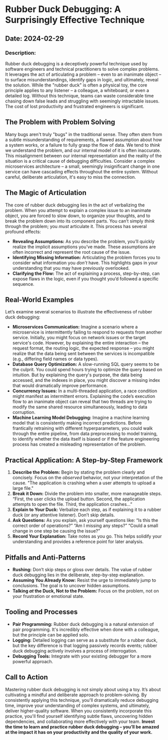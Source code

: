 # Rubber Duck Debugging: A Surprisingly Effective Technique

## Date: 2024-02-29

### Description:

Rubber duck debugging is a deceptively powerful technique used by software engineers and technical practitioners to solve complex problems. It leverages the act of articulating a problem – even to an inanimate object – to surface misunderstandings, identify gaps in logic, and ultimately, reveal the solution. While the "rubber duck" is often a physical toy, the core principle applies to any listener – a colleague, a whiteboard, or even a detailed log. Without this technique, teams can waste considerable time chasing down false leads and struggling with seemingly intractable issues. The cost of lost productivity and frustrated engineers is significant.

## The Problem with Problem Solving

Many bugs aren't truly "bugs" in the traditional sense. They often stem from a subtle misunderstanding of requirements, a flawed assumption about how a system works, or a failure to fully grasp the flow of data. We tend to _think_ we understand the problem, and our internal model of it is often inaccurate. This misalignment between our internal representation and the reality of the situation is a critical cause of debugging difficulties. Consider a complex microservices architecture – a small, seemingly insignificant change in one service can have cascading effects throughout the entire system. Without careful, deliberate articulation, it's easy to miss the connection.

## The Magic of Articulation

The core of rubber duck debugging lies in the act of verbalizing the problem. When you attempt to explain a complex issue to an inanimate object, you are forced to slow down, to organize your thoughts, and to break the problem down into its component parts. You can’t simply _think_ through the problem; you _must_ articulate it. This process has several profound effects:

- **Revealing Assumptions:** As you describe the problem, you’ll quickly realize the implicit assumptions you’ve made. These assumptions are often incorrect and represent the root cause of the issue.
- **Identifying Missing Information:** Articulating the problem forces you to consider what information you _don’t_ have. This highlights gaps in your understanding that you may have previously overlooked.
- **Clarifying the Flow:** The act of explaining a process, step-by-step, can expose flaws in the logic, even if you thought you’d followed a specific sequence.

## Real-World Examples

Let’s examine several scenarios to illustrate the effectiveness of rubber duck debugging:

- **Microservices Communication:** Imagine a scenario where a microservice is intermittently failing to respond to requests from another service. Initially, you might focus on network issues or the target service's code. However, by explaining the entire interaction – the request format, the routing logic, the expected response – you might realize that the data being sent between the services is incompatible (e.g., differing field names or data types).
- **Database Query Optimization:** A slow-running SQL query seems to be the culprit. You could spend hours trying to optimize the query based on intuition. But by explaining the query's purpose, the data being accessed, and the indexes in place, you might discover a missing index that would dramatically improve performance.
- **Concurrency Issues:** In a multi-threaded application, a race condition might manifest as intermittent errors. Explaining the code’s execution flow to an inanimate object can reveal that two threads are trying to modify the same shared resource simultaneously, leading to data corruption.
- **Machine Learning Model Debugging:** Imagine a machine learning model that is consistently making incorrect predictions. Before frantically retraining with different hyperparameters, you could walk through the entire pipeline, from data preprocessing to model training, to identify whether the data itself is biased or if the feature engineering process has created a misleading representation of the problem.

## Practical Application: A Step-by-Step Framework

1.  **Describe the Problem:** Begin by stating the problem clearly and concisely. Focus on the _observed_ behavior, not your interpretation of the cause. "The application is crashing when a user attempts to upload a large file."
2.  **Break it Down:** Divide the problem into smaller, more manageable steps. “First, the user clicks the upload button. Second, the application attempts to open the file. Third, the application crashes…”
3.  **Explain to Your Duck:** Verbalize each step, as if explaining it to a rubber duck (or any attentive listener). Don’t skip details.
4.  **Ask Questions:** As you explain, ask yourself questions like: “Is this the correct order of operations?” “Am I missing any steps?” “Could a small change in one step be causing the issue?”
5.  **Record Your Explanation:** Take notes as you go. This helps solidify your understanding and provides a reference point for later analysis.

## Pitfalls and Anti-Patterns

- **Rushing:** Don’t skip steps or gloss over details. The value of rubber duck debugging lies in the deliberate, step-by-step explanation.
- **Assuming You Already Know:** Resist the urge to immediately jump to conclusions. The goal is to uncover hidden assumptions.
- **Talking _at_ the Duck, Not _to_ the Problem:** Focus on the problem, not on your frustration or emotional state.

## Tooling and Processes

- **Pair Programming:** Rubber duck debugging is a natural extension of pair programming. It's incredibly effective when done with a colleague, but the principle can be applied solo.
- **Logging:** Detailed logging can serve as a substitute for a rubber duck, but the key difference is that logging passively records events; rubber duck debugging actively involves a process of interrogation.
- **Debugging Tools:** Integrate with your existing debugger for a more powerful approach.

## Call to Action

Mastering rubber duck debugging is not simply about using a toy. It’s about cultivating a mindful and deliberate approach to problem-solving. By consistently applying this technique, you'll dramatically reduce debugging time, improve your understanding of complex systems, and ultimately, deliver higher-quality software. When you consistently incorporate this practice, you'll find yourself identifying subtle flaws, uncovering hidden dependencies, and collaborating more effectively with your team. **Invest the time to learn and practice rubber duck debugging – you’ll be amazed at the impact it has on your productivity and the quality of your work.**

```

```

